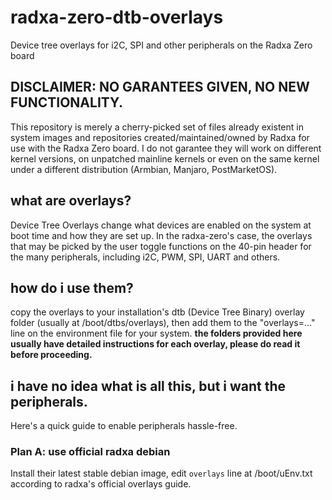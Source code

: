 # radxa-zero-dtb-overlays
Device tree overlays for i2C, SPI and other peripherals on the Radxa Zero board
## DISCLAIMER: NO GARANTEES GIVEN, NO NEW FUNCTIONALITY.
This repository is merely a cherry-picked set of files already existent in system images and repositories created/maintained/owned by Radxa for use with the Radxa Zero board. I do not garantee they will work on different kernel versions, on unpatched mainline kernels or even on the same kernel under a different distribution (Armbian, Manjaro, PostMarketOS).
## what are overlays?
Device Tree Overlays change what devices are enabled on the system at boot time and how they are set up. In the radxa-zero's case, the overlays that may be picked by the user toggle functions on the 40-pin header for the many peripherals, including i2C, PWM, SPI, UART and others.
## how do i use them?
copy the overlays to your installation's dtb (Device Tree Binary) overlay folder (usually at /boot/dtbs/overlays), then add them to the "overlays=..." line on the environment file for your system. **the folders provided here usually have detailed instructions for each overlay, please do read it before proceeding.**
## i have no idea what is all this, but i want the peripherals.
Here's a quick guide to enable peripherals hassle-free.
### Plan A: use official radxa debian
 Install their latest stable debian image, edit `overlays` line at /boot/uEnv.txt according to radxa's official overlays guide.
